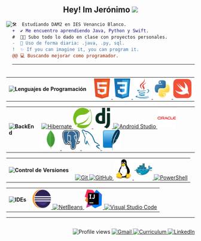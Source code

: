 <div align="center">
  <h2> Hey! Im Jerónimo 
    <img src="https://media.giphy.com/media/TEnXkcsHrP4YedChhA/giphy.gif" width="35">
  </h2>
  <a href="https://linkedin.com/in/abdoachhoubi" target="_blank"></a>
</div> 

<!-- Profile Picture -->
<img align="left" height="150" src="https://i.giphy.com/media/v1.Y2lkPTc5MGI3NjExNjV4N2FrZnM1dmxoMTF3ZGdodzY5aXRjODhhc24yaW90Y3hhZ2I4OSZlcD12MV9pbnRlcm5hbF9naWZfYnlfaWQmY3Q9Zw/QDjpIL6oNCVZ4qzGs7/giphy.webp"/>

<!-- Description -->
```diff
🛠️  Estudiando DAM2 en IES Venancio Blanco.
+  ✔️ Me encuentro aprendiendo Java, Python y Swift.
#  👨‍💻 Subo todo lo dado en clase con proyectos personales.
-  🚀 Uso de forma diaria: .java, .py, sql.
!  ✨ If you can imagine it, you can program it. 
@@ 💻 Buscando mejorar como programador.
```
---

<!-- 1. LENGUAJES DE PROGRAMACIÓN -->
<table align="center">
  <tr>
    <td style="font-weight: bold; padding-right: 10px; vertical-align: center; border: none;">
      <img src="https://media2.giphy.com/media/QssGEmpkyEOhBCb7e1/giphy.gif" width="30" alt="Lenguajes de Programación">
    </td>
    <td>
      <!-- HTML -->
      <a href="https://developer.mozilla.org/en-US/docs/Web/HTML" target="_blank" rel="noreferrer">
        <img
          src="https://raw.githubusercontent.com/devicons/devicon/master/icons/html5/html5-original.svg"
          alt="HTML5"
          width="50"
          height="55"
        />
      </a>
      <!-- CSS -->
      <a href="https://developer.mozilla.org/en-US/docs/Web/CSS" target="_blank" rel="noreferrer">
        <img
          src="https://raw.githubusercontent.com/devicons/devicon/master/icons/css3/css3-original.svg"
          alt="CSS3"
          width="50"
          height="55"
        />
      </a>
      <!-- Java -->
      <a href="https://www.java.com" target="_blank" rel="noreferrer">
        <img
          src="https://raw.githubusercontent.com/devicons/devicon/master/icons/java/java-original.svg"
          alt="Java"
          width="50"
          height="55"
        />
      </a>
      <!-- Python -->
      <a href="https://www.python.org" target="_blank" rel="noreferrer">
        <img
          src="https://raw.githubusercontent.com/devicons/devicon/master/icons/python/python-original.svg"
          alt="Python"
          width="50"
          height="55"
        />
      </a>
      <!-- Swift -->
      <a href="https://developer.apple.com/swift/" target="_blank" rel="noreferrer">
        <img
          src="https://raw.githubusercontent.com/devicons/devicon/master/icons/swift/swift-original.svg"
          alt="Swift"
          width="50"
          height="55"
        />
      </a>
    </td>
  </tr>
</table>

<!-- 2. BACKEND -->
<table align="center">
  <tr>
    <td style="font-weight: bold; padding-right: 10px; vertical-align: center; border: none;">
      <img src="https://media2.giphy.com/media/QssGEmpkyEOhBCb7e1/giphy.gif" width="30" alt="BackEnd">
    </td>
    <td>
      <!-- Hibernate -->
      <a href="https://hibernate.org/" target="_blank" rel="noreferrer">
        <img
          src="https://www.vectorlogo.zone/logos/hibernate/hibernate-icon.svg"
          alt="Hibernate"
          width="50"
          height="50"
        />
      </a>
      <!-- Spring -->
      <a href="https://spring.io/" target="_blank" rel="noreferrer">
        <img
          src="https://raw.githubusercontent.com/devicons/devicon/master/icons/spring/spring-original.svg"
          alt="Spring"
          width="50"
          height="55"
        />
      </a>
      <!-- Django -->
      <a href="https://www.djangoproject.com/" target="_blank" rel="noreferrer">
        <img
          src="https://raw.githubusercontent.com/devicons/devicon/master/icons/django/django-plain.svg"
          alt="Django"
          width="50"
          height="55"
        />
      </a>
      <!-- Android Studio -->
      <a href="https://developer.android.com/studio" target="_blank" rel="noreferrer">
        <img
          src="https://cdn.jsdelivr.net/gh/devicons/devicon/icons/androidstudio/androidstudio-original.svg"
          alt="Android Studio"
          width="50"
          height="55"
        />
      </a>
      <!-- Oracle -->
      <a href="https://www.oracle.com/" target="_blank" rel="noreferrer">
        <img
          src="https://raw.githubusercontent.com/devicons/devicon/master/icons/oracle/oracle-original.svg"
          alt="Oracle"
          width="50"
          height="55"
        />
      </a>
      <!-- MongoDB -->
      <a href="https://www.mongodb.com/" target="_blank" rel="noreferrer">
        <img
          src="https://raw.githubusercontent.com/devicons/devicon/master/icons/mongodb/mongodb-original.svg"
          alt="MongoDB"
          width="50"
          height="55"
        />
      </a>
      <!-- PostgreSQL -->
      <a href="https://www.postgresql.org/" target="_blank" rel="noreferrer">
        <img
          src="https://raw.githubusercontent.com/devicons/devicon/master/icons/postgresql/postgresql-original.svg"
          alt="PostgreSQL"
          width="50"
          height="55"
        />
      </a>
      <!-- MySQL -->
      <a href="https://www.mysql.com/" target="_blank" rel="noreferrer">
        <img
          src="https://raw.githubusercontent.com/devicons/devicon/master/icons/mysql/mysql-original.svg"
          alt="MySQL"
          width="50"
          height="55"
        />
      </a>
      <!-- SQLite -->
      <a href="https://www.sqlite.org/" target="_blank" rel="noreferrer">
        <img
          src="https://raw.githubusercontent.com/devicons/devicon/master/icons/sqlite/sqlite-original.svg"
          alt="SQLite"
          width="50"
          height="55"
        />
    </td>
  </tr>
</table>

<!-- 3. CONTROL DE VERSIONES -->
<table align="center">
  <tr>
    <td style="font-weight: bold; padding-right: 10px; vertical-align: center; border: none;">
      <img src="https://media.giphy.com/media/TEnXkcsHrP4YedChhA/giphy.gif" width="30" alt="Control de Versiones">
    </td>
    <td>
      <!-- Git -->
      <a href="https://git-scm.com/" target="_blank" rel="noreferrer">
        <img
          src="https://cdn.jsdelivr.net/gh/devicons/devicon/icons/git/git-original.svg"
          alt="Git"
          width="50"
          height="55"
        />
      </a>
      <!-- GitHub -->
      <a href="https://github.com/" target="_blank" rel="noreferrer">
        <img
          src="https://img.icons8.com/fluent/48/000000/github.png"
          alt="GitHub"
          width="50"
          height="50"
        />
      <!-- Linux -->
      <a href="https://www.linux.org/" target="_blank" rel="noreferrer">
        <img
          src="https://raw.githubusercontent.com/devicons/devicon/master/icons/linux/linux-original.svg"
          alt="Linux"
          width="50"
          height="55"
        />
      </a>
      <!-- Docker -->
      <a href="https://www.docker.com/" target="_blank" rel="noreferrer">
        <img
          src="https://raw.githubusercontent.com/devicons/devicon/master/icons/docker/docker-original.svg"
          alt="Docker"
          width="50"
          height="55"
        />
      <!-- PowerShell -->
      <a href="https://learn.microsoft.com/en-us/powershell/" target="_blank" rel="noreferrer">
        <img
          src="https://upload.wikimedia.org/wikipedia/commons/2/2f/PowerShell_5.0_icon.png"
          alt="PowerShell"
          width="50"
          height="50"
        />
      </a>
    </td>
  </tr>
</table>

<!-- 4. IDEs -->
<table align="center">
  <tr>
    <td style="font-weight: bold; padding-right: 10px; vertical-align: center; border: none;">
      <img src="https://media.giphy.com/media/TEnXkcsHrP4YedChhA/giphy.gif" width="30" alt="IDEs">
    </td>
    <td>
      <!-- Eclipse -->
      <a href="https://www.eclipse.org/" target="_blank" rel="noreferrer">
        <img
          src="https://raw.githubusercontent.com/devicons/devicon/master/icons/eclipse/eclipse-original.svg"
          alt="Eclipse"
          width="50"
          height="55"
        />
      </a>
      <!-- NetBeans -->
      <a href="https://netbeans.apache.org/" target="_blank" rel="noreferrer">
        <img
          src="https://upload.wikimedia.org/wikipedia/commons/9/98/Apache_NetBeans_Logo.svg"
          alt="NetBeans"
          width="50"
          height="55"
        />
      </a>
      <!-- IntelliJ -->
      <a href="https://www.jetbrains.com/idea/" target="_blank" rel="noreferrer">
        <img
          src="https://raw.githubusercontent.com/devicons/devicon/master/icons/intellij/intellij-original.svg"
          alt="IntelliJ"
          width="50"
          height="55"
        />
      </a>
      <!-- Visual Studio Code -->
      <a href="https://code.visualstudio.com/" target="_blank" rel="noreferrer">
        <img
          src="https://img.icons8.com/color/48/000000/visual-studio-code-2019.png"
          alt="Visual Studio Code"
          width="50"
          height="50"
        />
      </a>
    </td>
  </tr>
</table>

---

## 
<p align="right">
  <span>
    <a target="_blank">
      <img 
        src="https://komarev.com/ghpvc/?username=aakunoo&style=for-the-badge" 
        alt="Profile views" 
        height="25" 
      />
    </a>
    <a href="mailto:contact@jeronimovicente.com">
      <img 
        src="https://img.shields.io/badge/gmail-%23D14836.svg?&style=for-the-badge&logo=gmail&logoColor=white" 
        alt="Gmail" 
        height="25" 
      />
    </a>
    <a href="https://www.canva.com/design/DAGbvPLw7OM/7H62yE5YCnN0DN3u7La0oQ/edit?utm_content=DAGbvPLw7OM&utm_campaign=designshare&utm_medium=link2&utm_source=sharebutton" target="_blank">
      <img 
        src="https://img.shields.io/badge/portfolio-%2324292e.svg?&style=for-the-badge&logo=pfsense&logoColor=white&logoSize=30" 
        alt="Curriculum" 
        height="25" 
      />
    </a>
    <a href="https://www.linkedin.com/in/jeronimo-vicente-vidal-b74051341/">
      <img 
        src="https://img.shields.io/badge/linkedin-%230077B5.svg?&style=for-the-badge&logo=linkedin&logoColor=white" 
        alt="LinkedIn" 
        height="25" 
      />
    </a>
  </span>
</p>
